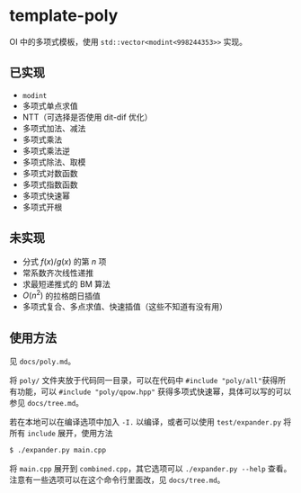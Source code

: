 # template-poly

OI 中的多项式模板，使用 `std::vector<modint<998244353>>` 实现。

## 已实现

- `modint`
- 多项式单点求值
- NTT（可选择是否使用 dit-dif 优化）
- 多项式加法、减法
- 多项式乘法
- 多项式乘法逆
- 多项式除法、取模
- 多项式对数函数
- 多项式指数函数
- 多项式快速幂
- 多项式开根

## 未实现

- 分式 $f(x)/g(x)$ 的第 $n$ 项
- 常系数齐次线性递推
- 求最短递推式的 BM 算法
- $O(n^2)$ 的拉格朗日插值
- 多项式复合、多点求值、快速插值（这些不知道有没有用）

## 使用方法

见 `docs/poly.md`。

将 `poly/` 文件夹放于代码同一目录，可以在代码中 `#include "poly/all"`获得所有功能，可以 `#include "poly/qpow.hpp"` 获得多项式快速幂，具体可以写的可以参见 `docs/tree.md`。

若在本地可以在编译选项中加入 `-I.` 以编译，或者可以使用 `test/expander.py` 将所有 `include` 展开，使用方法

```sh
$ ./expander.py main.cpp
```

将 `main.cpp` 展开到 `combined.cpp`，其它选项可以 `./expander.py --help` 查看。注意有一些选项可以在这个命令行里面改，见 `docs/tree.md`。
